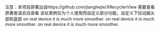 
注意：本项目原著出自https://github.com/jianghejie/XRecyclerView
需要查看原著者请去往查看
该处案例仅为个人使用而自定义部分功能，自定义下拉动画头部和底部
on real device it is much more smoother. 
on real device it is much more smoother. 
on real device it is much more smoother. 
